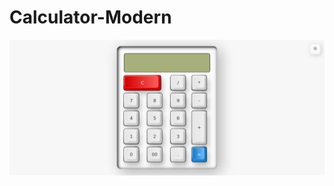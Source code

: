 # Calculator-Modern

![alt text](https://github.com/Muhammadjefry/Calculator-Modern/blob/main/Screenshot%202024-01-06%20at%2018-27-08%20Calculator.png?raw=true)
